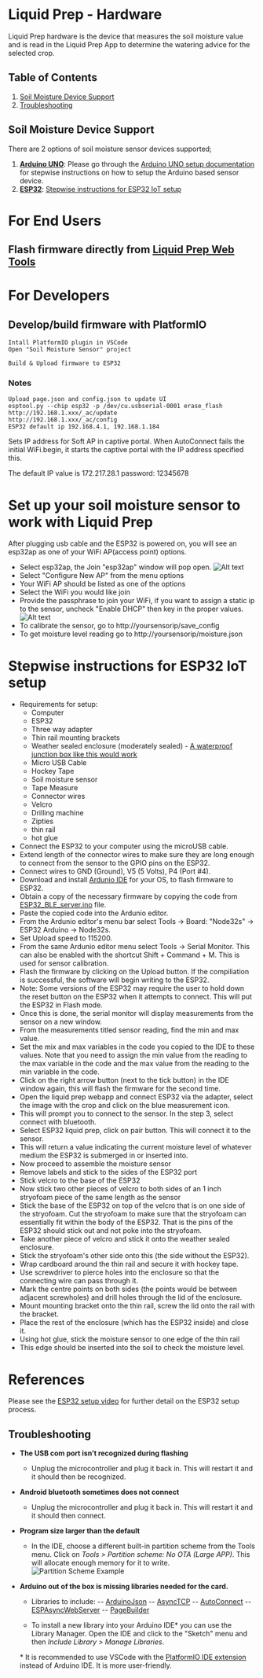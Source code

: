 # Liquid Prep - Hardware

Liquid Prep hardware is the device that measures the soil moisture value and is read in the Liquid Prep App to determine the watering advice for the selected crop.

## Table of Contents

1. [Soil Moisture Device Support](#soil-moisture-device-support)
2. [Troubleshooting](#troubleshooting)

## Soil Moisture Device Support

There are 2 options of soil moisture sensor devices supported;

1. **[Arduino UNO](https://www.arduino.cc/)**:
   Please go through the [Arduino UNO setup documentation](./Arduino%20UNO/User-Manual.pdf) for stepwise instructions on how to setup the Arduino based sensor device.
2. **[ESP32](http://esp32.net/)**: [Stepwise instructions for ESP32 IoT setup](https://github.com/Liquid-Prep/LiquidPrep-Hardware#Stepwise-instructions-for-ESP32-IoT-setup)

# For End Users
## Flash firmware directly from [Liquid Prep Web Tools](https://playground.github.io/liquid-prep-web-tools/)

# For Developers

## Develop/build firmware with PlatformIO
    Intall PlatformIO plugin in VSCode
    Open "Soil Moisture Sensor" project

    Build & Upload firmware to ESP32

### Notes
    Upload page.json and config.json to update UI
    esptool.py --chip esp32 -p /dev/cu.usbserial-0001 erase_flash
    http://192.168.1.xxx/_ac/update
    http://192.168.1.xxx/_ac/config
    ESP32 default ip 192.168.4.1, 192.168.1.184 

Sets IP address for Soft AP in captive portal. When AutoConnect fails the initial WiFi.begin, it starts the captive portal with the IP address specified this.

The default IP value is 172.217.28.1
password: 12345678


# Set up your soil moisture sensor to work with Liquid Prep
After plugging usb cable and the ESP32 is powered on, you will see an esp32ap as one of your WiFi AP(access point) options.  
- Select esp32ap, the Join "esp32ap" window will pop open. ![Alt text](image1.jpg?raw=true "Title") 
- Select "Configure New AP" from the menu options
- Your WiFi AP should be listed as one of the options
- Select the WiFi you would like join
- Provide the passphrase to join your WiFi, if you want to assign a static ip to the sensor, uncheck "Enable DHCP" then key in the proper values. ![Alt text](image2.jpg?raw=true "Title")
- To calibrate the sensor, go to http://yoursensorip/save_config
- To get moisture level reading go to http://yoursensorip/moisture.json

# Stepwise instructions for ESP32 IoT setup

- Requirements for setup:
  - Computer 
  - ESP32
  - Three way adapter 
  - Thin rail mounting brackets
  - Weather sealed enclosure (moderately sealed) - [A waterproof junction box like this would work](https://www.desertcart.in/products/53076593) 
  - Micro USB Cable
  - Hockey Tape
  - Soil moisture sensor
  - Tape Measure
  - Connector wires
  - Velcro
  - Drilling machine
  - Zipties
  - thin rail 
  - hot glue
- Connect the ESP32 to your computer using the microUSB cable.
- Extend length of the connector wires to make sure they are long enough to connect from the sensor to the GPIO pins on the ESP32.
- Connect wires to GND (Ground), V5 (5 Volts), P4 (Port #4).
- Download and install [Ardunio IDE](arduino.cc/en/Guide) for your OS, to flash firmware to ESP32.
- Obtain a copy of the necessary firmware by copying the code from [ESP32_BLE_server.ino](https://github.com/nnethaji/LiquidPrep-Hardware/blob/main/ESP32/ESP32_BLE_server.ino) file.
- Paste the copied code into the Ardunio editor.
- From the Ardunio editor's menu bar select Tools -> Board: "Node32s" -> ESP32 Arduino -> Node32s.
- Set Upload speed to 115200.
- From the same Ardunio editor menu select Tools -> Serial Monitor. This can also be enabled with the shortcut Shift + Command + M. This is used for sensor calibration.
- Flash the firmware by clicking on the Upload button. If the compiliation is successful, the software will begin writing to the ESP32.
- Note: Some versions of the ESP32 may require the user to hold down the reset button on the ESP32 when it attempts to connect. This will put the ESP32 in Flash mode.
- Once this is done, the serial monitor will display measurements from the sensor on a new window.
- From the measurements titled sensor reading, find the min and max value.
- Set the mix and max variables in the code you copied to the IDE to these values. Note that you need to assign the min value from the reading to the max variable in the code and the max value from the reading to the min variable in the code. 
- Click on the right arrow button (next to the tick button) in the IDE window again, this will flash the firmware for the second time.
- Open the liquid prep webapp and connect ESP32 via the adapter, select the image with the crop and click on the blue measurement icon.
- This will prompt you to connect to the sensor. In the step 3, select connect with bluetooth.
- Select ESP32 liquid prep, click on pair button. This will connect it to the sensor.
- This will return a value indicating the current moisture level of whatever medium the ESP32 is submerged in or inserted into.
- Now proceed to assemble the moisture sensor
- Remove labels and stick to the sides of the ESP32 port
- Stick velcro to the base of the ESP32
- Now stick two other pieces of velcro to both sides of an 1 inch stryofoam piece of the same length as the sensor
- Stick the base of the ESP32 on top of the velcro that is on one side of the stryofoam. Cut the stryofoam to make sure that the stryofoam can essentially fit within the body of the ESP32. That is the pins of the ESP32 should stick out and not poke into the stryofoam.
- Take another piece of velcro and stick it onto the weather sealed enclosure.
- Stick the stryofoam's other side onto this (the side without the ESP32).
- Wrap cardboard around the thin rail and secure it with hockey tape.
- Use screwdriver to pierce holes into the enclosure so that the connecting wire can pass through it.
- Mark the centre points on both sides (the points would be between adjacent screwholes) and drill holes through the lid of the enclosure.
- Mount mounting bracket onto the thin rail, screw the lid onto the rail with the bracket.
- Place the rest of the enclosure (which has the ESP32 inside) and close it.
- Using hot glue, stick the moisture sensor to one edge of the thin rail
- This edge should be inserted into the soil to check the moisture level.
  
# References
   Please see the [ESP32 setup video](https://youtu.be/EU28Z_lu67w) for further detail on the ESP32 setup process.

## Troubleshooting

- **The USB com port isn’t recognized during flashing**
  - Unplug the microcontroller and plug it back in. This will restart it and it should then be recognized.
- **Android bluetooth sometimes does not connect**
  - Unplug the microcontroller and plug it back in. This will restart it and it should then connect.
- **Program size larger than the default**
  - In the IDE, choose a different built-in partition scheme from the Tools menu.
    Click on _Tools > Partition scheme: No OTA (Large APP)_. This will allocate enough memory for it to write.
    ![Partition Scheme Example](/assets/large-app.png)
- **Arduino out of the box is missing libraries needed for the card.**

  - Libraries to include:
    -- [ArduinoJson](https://www.arduino.cc/reference/en/libraries/arduino_json/)
    -- [AsyncTCP](https://github.com/me-no-dev/AsyncTCP)
    -- [AutoConnect](https://www.arduino.cc/reference/en/libraries/autoconnect/)
    -- [ESPAsyncWebServer](https://github.com/me-no-dev/ESPAsyncWebServer)
    -- [PageBuilder](https://www.arduino.cc/reference/en/libraries/pagebuilder/)

  - To install a new library into your Arduino IDE\* you can use the Library Manager. Open the IDE and click to the "Sketch" menu and then _Include Library > Manage Libraries_.

  \* It is recommended to use VSCode with the [PlatformIO IDE extension](https://docs.platformio.org/en/latest/integration/ide/vscode.html) instead of Arduino IDE. It is more user-friendly.
